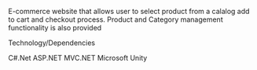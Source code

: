 E-commerce website that allows user to select product from a calalog add to cart and checkout process. Product and Category management functionality is also provided

Technology/Dependencies

C#.Net 
ASP.NET 
MVC.NET
Microsoft Unity
